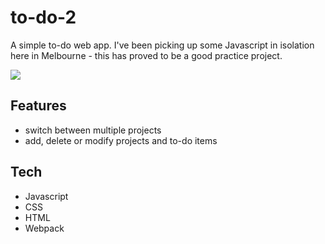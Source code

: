 # to-do-2
A simple to-do web app. I've been picking up some Javascript in isolation here in Melbourne - this has proved to be a good practice project.

![](demo.gif)

## Features
 - switch between multiple projects
 - add, delete or modify projects and to-do items
 
## Tech
 - Javascript
 - CSS
 - HTML
 - Webpack
